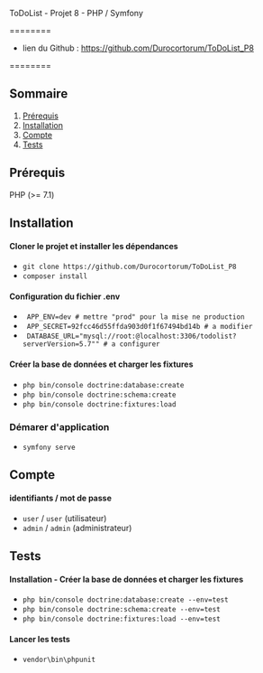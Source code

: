 
ToDoList - Projet 8 - PHP / Symfony

========

- lien du Github : https://github.com/Durocortorum/ToDoList_P8

========

## Sommaire

1. [Prérequis](#Prérequis)
2. [Installation](#Installation)
3. [Compte](#compte)
4. [Tests](#Tests)

## Prérequis

PHP (>= 7.1)

## Installation

#### Cloner le projet et installer les dépendances

- ```git clone https://github.com/Durocortorum/ToDoList_P8```
- ```composer install```


#### Configuration du fichier .env

- ``` APP_ENV=dev # mettre "prod" pour la mise ne production``` 
- ``` APP_SECRET=92fcc46d55ffda903d0f1f67494bd14b # a modifier```
- ``` DATABASE_URL="mysql://root:@localhost:3306/todolist?serverVersion=5.7"" # a configurer```

#### Créer la base de données et charger les fixtures

- ```php bin/console doctrine:database:create```
- ```php bin/console doctrine:schema:create```
- ```php bin/console doctrine:fixtures:load```

### Démarer d'application

- ```symfony serve```

## Compte 

#### identifiants / mot de passe

- ```user``` / ```user``` (utilisateur)
- ```admin``` / ```admin``` (administrateur)

## Tests

#### Installation - Créer la base de données et charger les fixtures

- ```php bin/console doctrine:database:create --env=test```
- ```php bin/console doctrine:schema:create --env=test```
- ```php bin/console doctrine:fixtures:load --env=test```

#### Lancer les tests

- ```vendor\bin\phpunit```

